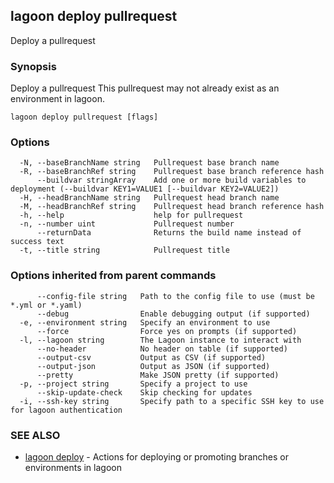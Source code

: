 ## lagoon deploy pullrequest

Deploy a pullrequest

### Synopsis

Deploy a pullrequest
This pullrequest may not already exist as an environment in lagoon.

```
lagoon deploy pullrequest [flags]
```

### Options

```
  -N, --baseBranchName string   Pullrequest base branch name
  -R, --baseBranchRef string    Pullrequest base branch reference hash
      --buildvar stringArray    Add one or more build variables to deployment (--buildvar KEY1=VALUE1 [--buildvar KEY2=VALUE2])
  -H, --headBranchName string   Pullrequest head branch name
  -M, --headBranchRef string    Pullrequest head branch reference hash
  -h, --help                    help for pullrequest
  -n, --number uint             Pullrequest number
      --returnData              Returns the build name instead of success text
  -t, --title string            Pullrequest title
```

### Options inherited from parent commands

```
      --config-file string   Path to the config file to use (must be *.yml or *.yaml)
      --debug                Enable debugging output (if supported)
  -e, --environment string   Specify an environment to use
      --force                Force yes on prompts (if supported)
  -l, --lagoon string        The Lagoon instance to interact with
      --no-header            No header on table (if supported)
      --output-csv           Output as CSV (if supported)
      --output-json          Output as JSON (if supported)
      --pretty               Make JSON pretty (if supported)
  -p, --project string       Specify a project to use
      --skip-update-check    Skip checking for updates
  -i, --ssh-key string       Specify path to a specific SSH key to use for lagoon authentication
```

### SEE ALSO

* [lagoon deploy](lagoon_deploy.md)	 - Actions for deploying or promoting branches or environments in lagoon


